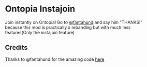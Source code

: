 # Ontopia Instajoin

Join instantly on Ontopia!
Go to [@fantahund](https://modrinth.com/user/fantahund) and say him "THANKS!" because this mod is practically a rebanding but with much less features(Only the instajoin feature)

## Credits

Thanks to @fantahund for the amazing code [here](https://github.com/fantahund/CubesideMod/blob/main/src/main/java/de/fanta/cubeside/mixin/MixinCustomTitleScreen.java)